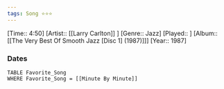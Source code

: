 ```yaml
---
tags: Song ⭐⭐⭐ 
---
```

[Time:: 4:50]
[Artist:: [[Larry Carlton]] ]
[Genre:: Jazz]
[Played:: ]
[Album:: [[The Very Best Of Smooth Jazz [Disc 1] (1987)]]]
[Year:: 1987]
### Dates
````dataview
TABLE Favorite_Song
WHERE Favorite_Song = [[Minute By Minute]]
````